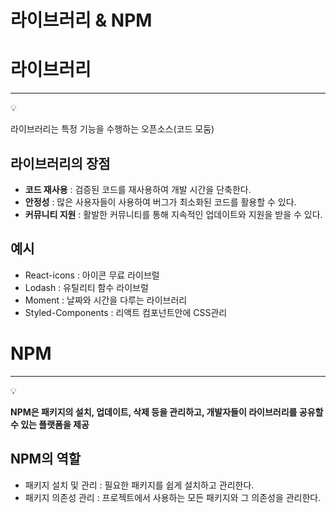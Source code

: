 # 라이브러리 & NPM

# 라이브러리

---

<aside>
💡

라이브러리는 특정 기능을 수행하는 오픈소스(코드 모둠)

</aside>

## 라이브러리의 장점

- **코드 재사용** : 검증된 코드를 재사용하여 개발 시간을 단축한다.
- **안정성** : 많은 사용자들이 사용하여 버그가 최소화된 코드를 활용할 수 있다.
- **커뮤니티 지원** : 활발한 커뮤니티를 통해 지속적인 업데이트와 지원을 받을 수 있다.

## 예시

- React-icons : 아이콘 무료 라이브럴
- Lodash : 유틸리티 함수 라이브럴
- Moment : 날짜와 시간을 다루는 라이브러리
- Styled-Components : 리액트 컴포넌트안에 CSS관리

# NPM

---

<aside>
💡

**NPM은 패키지의 설치, 업데이트, 삭제 등을 관리하고, 개발자들이 라이브러리를 공유할 수 있는 플랫폼을 제공**

</aside>

## NPM의 역할

- 패키지 설치 및 관리 : 필요한 패키지를 쉽게 설치하고 관리한다.
- 패키지 의존성 관리 : 프로젝트에서 사용하는 모든 패키지와 그 의존성을 관리한다.